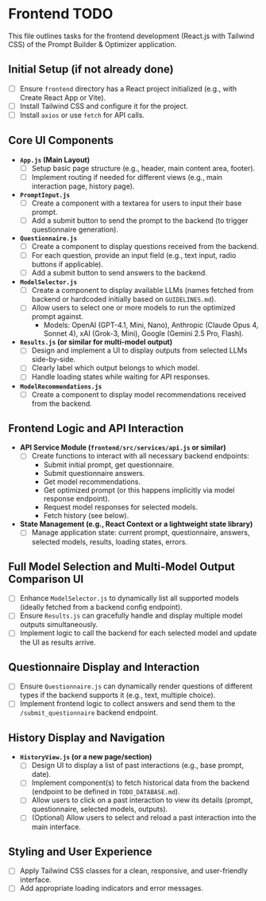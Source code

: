 # Frontend TODO

This file outlines tasks for the frontend development (React.js with Tailwind CSS) of the Prompt Builder & Optimizer application.

## Initial Setup (if not already done)

-   [ ] Ensure `frontend` directory has a React project initialized (e.g., with Create React App or Vite).
-   [ ] Install Tailwind CSS and configure it for the project.
-   [ ] Install `axios` or use `fetch` for API calls.

## Core UI Components

-   **`App.js` (Main Layout)**
    -   [ ] Setup basic page structure (e.g., header, main content area, footer).
    -   [ ] Implement routing if needed for different views (e.g., main interaction page, history page).
-   **`PromptInput.js`**
    -   [ ] Create a component with a textarea for users to input their base prompt.
    -   [ ] Add a submit button to send the prompt to the backend (to trigger questionnaire generation).
-   **`Questionnaire.js`**
    -   [ ] Create a component to display questions received from the backend.
    -   [ ] For each question, provide an input field (e.g., text input, radio buttons if applicable).
    -   [ ] Add a submit button to send answers to the backend.
-   **`ModelSelector.js`**
    -   [ ] Create a component to display available LLMs (names fetched from backend or hardcoded initially based on `GUIDELINES.md`).
    -   [ ] Allow users to select one or more models to run the optimized prompt against.
        *   Models: OpenAI (GPT-4.1, Mini, Nano), Anthropic (Claude Opus 4, Sonnet 4), xAI (Grok-3, Mini), Google (Gemini 2.5 Pro, Flash).
-   **`Results.js` (or similar for multi-model output)**
    -   [ ] Design and implement a UI to display outputs from selected LLMs side-by-side.
    -   [ ] Clearly label which output belongs to which model.
    -   [ ] Handle loading states while waiting for API responses.
-   **`ModelRecommendations.js`**
    -   [ ] Create a component to display model recommendations received from the backend.

## Frontend Logic and API Interaction

-   **API Service Module (`frontend/src/services/api.js` or similar)**
    -   [ ] Create functions to interact with all necessary backend endpoints:
        *   Submit initial prompt, get questionnaire.
        *   Submit questionnaire answers.
        *   Get model recommendations.
        *   Get optimized prompt (or this happens implicitly via model response endpoint).
        *   Request model responses for selected models.
        *   Fetch history (see below).
-   **State Management (e.g., React Context or a lightweight state library)**
    -   [ ] Manage application state: current prompt, questionnaire, answers, selected models, results, loading states, errors.

## Full Model Selection and Multi-Model Output Comparison UI

-   [ ] Enhance `ModelSelector.js` to dynamically list all supported models (ideally fetched from a backend config endpoint).
-   [ ] Ensure `Results.js` can gracefully handle and display multiple model outputs simultaneously.
-   [ ] Implement logic to call the backend for each selected model and update the UI as results arrive.

## Questionnaire Display and Interaction

-   [ ] Ensure `Questionnaire.js` can dynamically render questions of different types if the backend supports it (e.g., text, multiple choice).
-   [ ] Implement frontend logic to collect answers and send them to the `/submit_questionnaire` backend endpoint.

## History Display and Navigation

-   **`HistoryView.js` (or a new page/section)**
    -   [ ] Design UI to display a list of past interactions (e.g., base prompt, date).
    -   [ ] Implement component(s) to fetch historical data from the backend (endpoint to be defined in `TODO_DATABASE.md`).
    -   [ ] Allow users to click on a past interaction to view its details (prompt, questionnaire, selected models, outputs).
    -   [ ] (Optional) Allow users to select and reload a past interaction into the main interface.

## Styling and User Experience

-   [ ] Apply Tailwind CSS classes for a clean, responsive, and user-friendly interface.
-   [ ] Add appropriate loading indicators and error messages. 